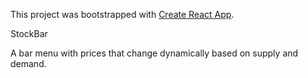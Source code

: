 This project was bootstrapped with [Create React App](https://github.com/facebookincubator/create-react-app).

StockBar

A bar menu with prices that change dynamically based on supply and demand.
